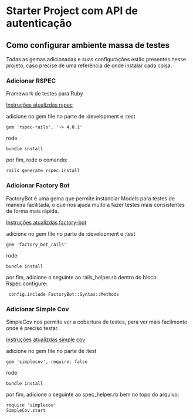 # Starter Project com API de autenticação

## Como configurar ambiente massa de testes
Todas as gemas adicionadas e suas configurações estão presentes nesse projeto, caso precise de uma referência de onde instalar cada coisa.
### Adicionar RSPEC
Framework de testes para Ruby

[Instruções atualizdas rspec](https://github.com/rspec/rspec-rails)

adicione no gem file no parte de :development e :test

```gem 'rspec-rails', '~> 4.0.1'```

rode 

````bundle install````

por fim, rode o comando:

```rails generate rspec:install```

### Adicionar Factory Bot
FactoryBot é uma gema que permite instanciar Models para testes de maneira
facilitada, o que nos ajuda muito a fazer testes mais consistentes de forma mais rápida.

[Instruções atualizdas factory-bot](https://github.com/thoughtbot/factory_bot_rails)

adicione no gem file no parte de :development e :test

```gem 'factory_bot_rails'```

rode 

````bundle install````

por fim, adicione o seguinte ao rails_helper.rb dentro do bloco Rspec.configure:

``` config.include FactoryBot::Syntax::Methods```

### Adicionar Simple Cov
SimpleCov nos permite ver a cobertura de testes, para ver mais
facilmente onde é preciso testar.

[Instruções atualizdas simple cov](https://github.com/simplecov-ruby/simplecov)

adicione no gem file no parte de :test

```gem 'simplecov', require: false```

rode 

````bundle install````

por fim, adicione o seguinte ao spec_helper.rb bem no topo do arquivo:

```
require 'simplecov'
SimpleCov.start
```